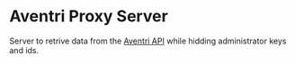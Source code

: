 # Aventri Proxy Server

Server to retrive data from the [Aventri API](https://developer.aventri.com) while hidding administrator keys and ids.
